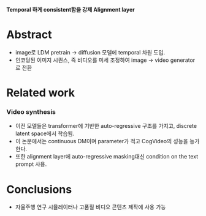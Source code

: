 <b> Temporal 하게 consistent함을 강제 </b>
<b> Alignment layer</b>


# Abstract
- image로 LDM pretrain -> diffusion 모델에 temporal 차원 도입.
- 인코딩된 이미지 시퀀스, 즉 비디오를 미세 조정하여 image -> video generator로 전환

# Related work
### Video synthesis
- 이전 모델들은 transformer에 기반한 auto-regressive 구조를 가지고, discrete latent space에서 학습됨.
- 이 논문에서는 continuous DM이며 parameter가 적고 CogVideo의 성능을 능가한다.
- 또한 alignment layer에 auto-regressive masking대신 condition on the text prompt 사용.


# Conclusions
- 자율주행 연구 시뮬레이터나 고품질 비디오 콘텐츠 제작에 사용 가능
